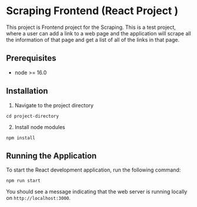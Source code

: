 # Scraping Frontend (React Project )

This project is Frontend project for the Scraping.
This is a test project, where a user can add a link to a web page and the application will scrape all the information of that page and get a list of all of the links in that page.


## Prerequisites

- node >= 16.0

## Installation

1. Navigate to the project directory

```
cd project-directory
```

2. Install node modules

```
npm install
```

## Running the Application

To start the React development application, run the following command:

```
npm run start
```

You should see a message indicating that the web server is running locally on `http://localhost:3000`.